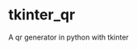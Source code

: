 # tkinter_qr

<!--
#groups
Tools

#languages
Python

#frames and libs

-->

A qr generator in python with tkinter
